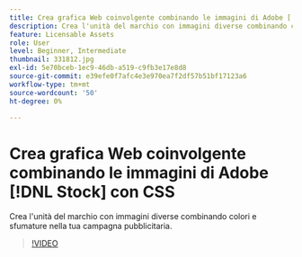 ```yaml
---
title: Crea grafica Web coinvolgente combinando le immagini di Adobe [!DNL Stock] con CSS
description: Crea l'unità del marchio con immagini diverse combinando colori e sfumature nella tua campagna pubblicitaria
feature: Licensable Assets
role: User
level: Beginner, Intermediate
thumbnail: 331812.jpg
exl-id: 5e70bceb-1ec9-46db-a519-c9fb3e17e8d8
source-git-commit: e39efe0f7afc4e3e970ea7f2df57b51bf17123a6
workflow-type: tm+mt
source-wordcount: '50'
ht-degree: 0%

---
```


# Crea grafica Web coinvolgente combinando le immagini di Adobe [!DNL Stock] con CSS

Crea l&#39;unità del marchio con immagini diverse combinando colori e sfumature nella tua campagna pubblicitaria.

>[!VIDEO](https://video.tv.adobe.com/v/331812?hidetitle=true)
